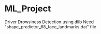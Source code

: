 # ML_Project
Driver Drowsiness Detection using dlib 
Need "shape_predictor_68_face_landmarks.dat" file 
